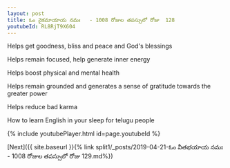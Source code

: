 ```yaml
---
layout: post
title: ఓం నైకమాయాయ నమః   - 1008 రోజుల తపస్సులో రోజు  128
youtubeId: RL8RjT9X604
---
```

 
 
Helps get goodness, bliss and peace and God's blessings
 
Helps remain focused, help generate inner energy 
 
Helps boost physical and mental health 
 
Helps remain grounded and generates a sense of gratitude towards the greater power 
 
Helps reduce bad karma
 
How to learn English in your sleep for telugu people
 
 
 
 


{% include youtubePlayer.html id=page.youtubeId %}
 
[Next]({{ site.baseurl }}{% link split1/_posts/2019-04-21-ఓం వీతభయాయ నమః   - 1008 రోజుల తపస్సులో రోజు  129.md%})
 
